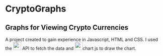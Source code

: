 # CryptoGraphs
## Graphs for Viewing Crypto Currencies
A project created to gain experience in Javascript, HTML and CSS. I used the [<img src= "https://static.coingecko.com/s/coingecko-logo-d13d6bcceddbb003f146b33c2f7e8193d72b93bb343d38e392897c3df3e78bdd.png" height ="25">](https://https://www.coingecko.com/en/api)  API to fetch the data and <img src="https://www.chartjs.org/img/chartjs-logo.svg" height ="25">chart js  to draw the chart.
 
